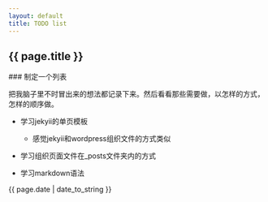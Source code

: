 ```yaml
---
layout: default
title: TODO list
---
```


<h2>{{ page.title }}</h2>
### 制定一个列表

把我脑子里不时冒出来的想法都记录下来。然后看看那些需要做，以怎样的方式，怎样的顺序做。

- 学习jekyii的单页模板
   - 感觉jekyii和wordpress组织文件的方式类似
   
- 学习组织页面文件在_posts文件夹内的方式
- 学习markdown语法







<p>{{ page.date | date_to_string }}</p>
